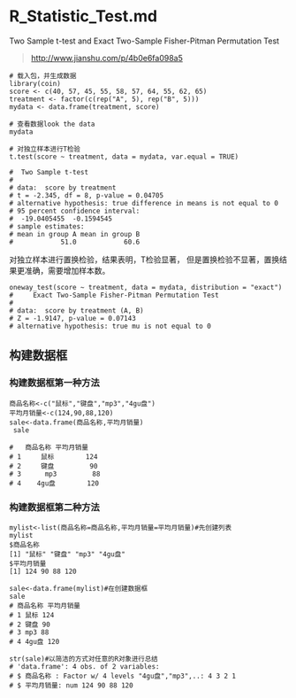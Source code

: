 # R_Statistic_Test.md

Two Sample t-test and  Exact Two-Sample Fisher-Pitman Permutation Test

> http://www.jianshu.com/p/4b0e6fa098a5

```
# 载入包，并生成数据
library(coin)
score <- c(40, 57, 45, 55, 58, 57, 64, 55, 62, 65)
treatment <- factor(c(rep("A", 5), rep("B", 5)))
mydata <- data.frame(treatment, score)

# 查看数据look the data
mydata

# 对独立样本进行T检验
t.test(score ~ treatment, data = mydata, var.equal = TRUE)

#  Two Sample t-test
# 
# data:  score by treatment
# t = -2.345, df = 8, p-value = 0.04705
# alternative hypothesis: true difference in means is not equal to 0
# 95 percent confidence interval:
#  -19.0405455  -0.1594545
# sample estimates:
# mean in group A mean in group B 
#            51.0            60.6

```

对独立样本进行置换检验，结果表明，T检验显著，
但是置换检验不显著，置换结果更准确，需要增加样本数。

```
oneway_test(score ~ treatment, data = mydata, distribution = "exact")
#     Exact Two-Sample Fisher-Pitman Permutation Test
# 
# data:  score by treatment (A, B)
# Z = -1.9147, p-value = 0.07143
# alternative hypothesis: true mu is not equal to 0
```

## 构建数据框
### 构建数据框第一种方法
```
商品名称<-c("鼠标","键盘","mp3","4gu盘")
平均月销量<-c(124,90,88,120)
sale<-data.frame(商品名称,平均月销量)
 sale

#   商品名称 平均月销量
# 1     鼠标        124
# 2     键盘         90
# 3      mp3         88
# 4    4gu盘        120
```

### 构建数据框第二种方法
```
mylist<-list(商品名称=商品名称,平均月销量=平均月销量)#先创建列表
mylist
$商品名称
[1] "鼠标" "键盘" "mp3" "4gu盘"
$平均月销量
[1] 124 90 88 120

sale<-data.frame(mylist)#在创建数据框
sale
# 商品名称 平均月销量
# 1 鼠标 124
# 2 键盘 90
# 3 mp3 88
# 4 4gu盘 120

str(sale)#以简洁的方式对任意的R对象进行总结
# 'data.frame': 4 obs. of 2 variables:
# $ 商品名称 : Factor w/ 4 levels "4gu盘","mp3",..: 4 3 2 1
# $ 平均月销量: num 124 90 88 120
```




